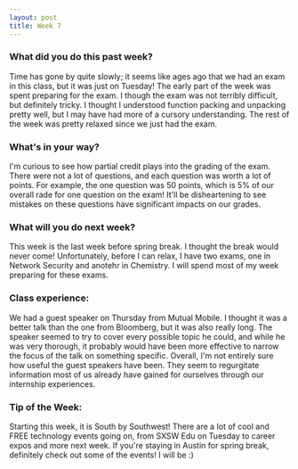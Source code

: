 ```yaml
---
layout: post
title: Week 7
---
```


### What did you do this past week?
Time has gone by quite slowly; it seems like ages ago that we had an exam in this class, but it was just on Tuesday! The early part of the week was spent preparing for the exam. I though the exam was not terribly difficult, but definitely tricky. I thought I understood function packing and unpacking pretty well, but I may have had more of a cursory understanding. The rest of the week was pretty relaxed since we just had the exam. 

### What's in your way?
I'm curious to see how partial credit plays into the grading of the exam. There were not a lot of questions, and each question was worth a lot of points. For example, the one question was 50 points, which is 5% of our overall rade for one question on the exam! It'll be disheartening to see mistakes on these questions have significant impacts on our grades. 

### What will you do next week?
This week is the last week before spring break. I thought the break would never come! Unfortunately, before I can relax, I have two exams, one in Network Security and anotehr in Chemistry. I will spend most of my week preparing for these exams. 

### Class experience:
We had a guest speaker on Thursday from Mutual Mobile. I thought it was a better talk than the one from Bloomberg, but it was also really long. The speaker seemed to try to cover every possible topic he could, and while he was very thorough, it probably would have been more effective to narrow the focus of the talk on something specific. Overall, I'm not entirely sure how useful the guest speakers have been. They seem to regurgitate information most of us already have gained for ourselves through our internship experiences. 

### Tip of the Week: 
Starting this week, it is South by Southwest! There are a lot of cool and FREE technology events going on, from SXSW Edu on Tuesday to career expos and more next week. If you're staying in Austin for spring break, definitely check out some of the events! I will be :)